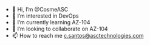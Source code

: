 - 👋 Hi, I’m @CosmeASC
- 👀 I’m interested in DevOps
- 🌱 I’m currently learning AZ-104  
- 💞️ I’m looking to collaborate on AZ-104
- 📫 How to reach me c.santos@asctechnologies.com

<!---
CosmeASC/CosmeASC is a ✨ special ✨ repository because its `README.md` (this file) appears on your GitHub profile.
You can click the Preview link to take a look at your changes.
--->
